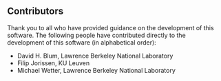## Contributors

Thank you to all who have provided guidance on the development of this software.  The following people have contributed directly to the development of this software (in alphabetical order):

- David H. Blum, Lawrence Berkeley National Laboratory
- Filip Jorissen, KU Leuven
- Michael Wetter, Lawrence Berkeley National Laboratory
